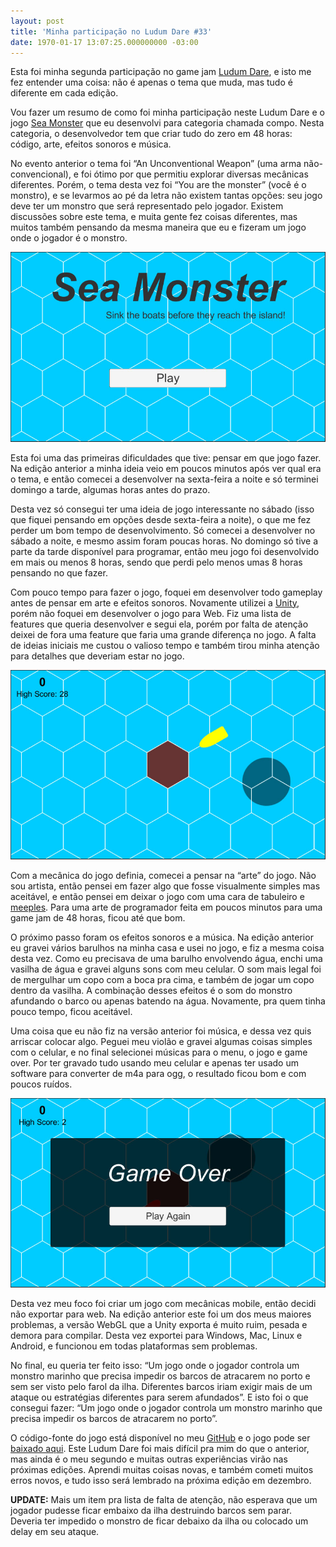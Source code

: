 ```yaml
---
layout: post
title: 'Minha participação no Ludum Dare #33'
date: 1970-01-17 13:07:25.000000000 -03:00
---
```


Esta foi minha segunda participação no game jam [Ludum Dare](http://ludumdare.com/), e isto me fez entender uma coisa: não é apenas o tema que muda, mas tudo é diferente em cada edição.

Vou fazer um resumo de como foi minha participação neste Ludum Dare e o jogo [Sea Monster](http://ludumdare.com/compo/ludum-dare-33/?action=preview&uid=52021) que eu desenvolvi para categoria chamada compo. Nesta categoria, o desenvolvedor tem que criar tudo do zero em 48 horas: código, arte, efeitos sonoros e música.

No evento anterior o tema foi “An Unconventional Weapon” (uma arma não-convencional), e foi ótimo por que permitiu explorar diversas mecânicas diferentes. Porém, o tema desta vez foi “You are the monster” (você é o monstro), e se levarmos ao pé da letra não existem tantas opções: seu jogo deve ter um monstro que será representado pelo jogador. Existem discussões sobre este tema, e muita gente fez coisas diferentes, mas muitos também pensando da mesma maneira que eu e fizeram um jogo onde o jogador é o monstro.

![Ludum Dare](../content/images/2015/08/menu.jpg)

Esta foi uma das primeiras dificuldades que tive: pensar em que jogo fazer. Na edição anterior a minha ideia veio em poucos minutos após ver qual era o tema, e então comecei a desenvolver na sexta-feira a noite e só terminei domingo a tarde, algumas horas antes do prazo.

Desta vez só consegui ter uma ideia de jogo interessante no sábado (isso que fiquei pensando em opções desde sexta-feira a noite), o que me fez perder um bom tempo de desenvolvimento. Só comecei a desenvolver no sábado a noite, e mesmo assim foram poucas horas. No domingo só tive a parte da tarde disponível para programar, então meu jogo foi desenvolvido em mais ou menos 8 horas, sendo que perdi pelo menos umas 8 horas pensando no que fazer.

Com pouco tempo para fazer o jogo, foquei em desenvolver todo gameplay antes de pensar em arte e efeitos sonoros. Novamente utilizei a [Unity](http://unity3d.com/), porém não foquei em desenvolver o jogo para Web. Fiz uma lista de features que queria desenvolver e segui ela, porém por falta de atenção deixei de fora uma feature que faria uma grande diferença no jogo. A falta de ideias iniciais me custou o valioso tempo e também tirou minha atenção para detalhes que deveriam estar no jogo.

[![Sea Monster](../content/images/2015/08/game.jpg)](../content/images/2015/08/game.jpg)

Com a mecânica do jogo definia, comecei a pensar na “arte” do jogo. Não sou artista, então pensei em fazer algo que fosse visualmente simples mas aceitável, e então pensei em deixar o jogo com uma cara de tabuleiro e [meeples](https://en.wiktionary.org/wiki/meeple). Para uma arte de programador feita em poucos minutos para uma game jam de 48 horas, ficou até que bom.

O próximo passo foram os efeitos sonoros e a música. Na edição anterior eu gravei vários barulhos na minha casa e usei no jogo, e fiz a mesma coisa desta vez. Como eu precisava de uma barulho envolvendo água, enchi uma vasilha de água e gravei alguns sons com meu celular. O som mais legal foi de mergulhar um copo com a boca pra cima, e também de jogar um copo dentro da vasilha. A combinação desses efeitos é o som do monstro afundando o barco ou apenas batendo na água. Novamente, pra quem tinha pouco tempo, ficou aceitável.

Uma coisa que eu não fiz na versão anterior foi música, e dessa vez quis arriscar colocar algo. Peguei meu violão e gravei algumas coisas simples com o celular, e no final selecionei músicas para o menu, o jogo e game over. Por ter gravado tudo usando meu celular e apenas ter usado um software para converter de m4a para ogg, o resultado ficou bom e com poucos ruídos.

[![](../content/images/2015/08/gameover1.jpg)](../content/images/2015/08/gameover1.jpg)

Desta vez meu foco foi criar um jogo com mecânicas mobile, então decidi não exportar para web. Na edição anterior este foi um dos meus maiores problemas, a versão WebGL que a Unity exporta é muito ruim, pesada e demora para compilar. Desta vez exportei para Windows, Mac, Linux e Android, e funcionou em todas plataformas sem problemas.

No final, eu queria ter feito isso: “Um jogo onde o jogador controla um monstro marinho que precisa impedir os barcos de atracarem no porto e sem ser visto pelo farol da ilha. Diferentes barcos iriam exigir mais de um ataque ou estratégias diferentes para serem afundados”. E isto foi o que consegui fazer: “Um jogo onde o jogador controla um monstro marinho que precisa impedir os barcos de atracarem no porto”.

O código-fonte do jogo está disponível no meu [GitHub](https://github.com/cicanci/game-unity-ld33) e o jogo pode ser [baixado aqui](http://ludumdare.com/compo/ludum-dare-33/?action=preview&uid=52021). Este Ludum Dare foi mais difícil pra mim do que o anterior, mas ainda é o meu segundo e muitas outras experiências virão nas próximas edições. Aprendi muitas coisas novas, e também cometi muitos erros novos, e tudo isso será lembrado na próxima edição em dezembro.

**UPDATE:** Mais um item pra lista de falta de atenção, não esperava que um jogador pudesse ficar embaixo da ilha destruindo barcos sem parar. Deveria ter impedido o monstro de ficar debaixo da ilha ou colocado um delay em seu ataque.


